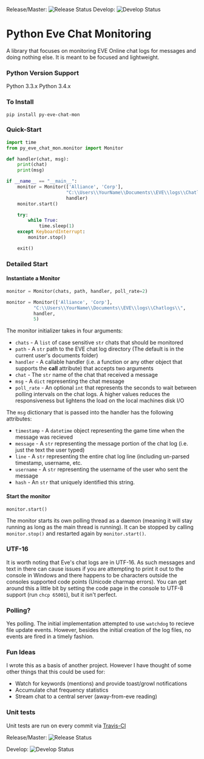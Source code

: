 Release/Master: ![Release Status](https://travis-ci.org/andrewpmartinez/py-eve-chat-mon.svg?branch=master "Release/Master") Develop: ![Develop Status](https://travis-ci.org/andrewpmartinez/py-eve-chat-mon.svg?branch=develop "Develop")

# Python Eve Chat Monitoring

A library that focuses on monitoring EVE Online chat logs for messages and doing nothing else. It is meant to be focused and lightweight.

### Python Version Support

Python 3.3.x
Python 3.4.x

### To Install

`pip install py-eve-chat-mon`

### Quick-Start

```python
import time
from py_eve_chat_mon.monitor import Monitor

def handler(chat, msg):
    print(chat)
    print(msg)

if __name__ == "__main__":
    monitor = Monitor(['Alliance', 'Corp'], 
                      "C:\\Users\\YourName\\Documents\\EVE\\logs\\Chatlogs\\", 
                      handler)
    monitor.start()

    try:
        while True:
            time.sleep(1)
    except KeyboardInterrupt:
        monitor.stop()

    exit()
```

### Detailed Start

#### Instantiate a Monitor
```python
monitor = Monitor(chats, path, handler, poll_rate=2)
```

```python
monitor = Monitor(['Alliance', 'Corp'], 
          "C:\\Users\\YourName\\Documents\\EVE\\logs\\Chatlogs\\", 
          handler, 
          5)
```
The monitor initializer takes in four arguments:

- `chats` - A `list` of case sensitive `str` chats that should be monitored
- `path` - A `str` path to the EVE chat log directory (The default is in the current user's documents folder)
- `handler` - A callable handler (i.e. a function or any other object that supports the __call__ attribute) that accepts two arguments
 - `chat` - The `str` name of the chat that received a message
 - `msg` - A `dict` representing the chat message
- `poll_rate` - An optional `int` that represents the seconds to wait between polling intervals on the chat logs. A higher values reduces the responsiveness but lightens the load on the local machines disk I/O

The `msg` dictionary that is passed into the handler has the following attributes:

- `timestamp` - A `datetime` object representing the game time when the message was recieved
- `message` - A `str` representing the message portion of the chat log (i.e. just the text the user typed)
- `line` - A `str` representing the entire chat log line (including un-parsed timestamp, username, etc.
- `username` - A `str` representing the username of the user who sent the message
- `hash` - An `str` that uniquely identified this string.

#### Start the monitor

    monitor.start()

The monitor starts its own polling thread as a daemon (meaning it will stay running as long as the main thread is running). It can be stopped by calling `monitor.stop()` and restarted again by `monitor.start()`.

### UTF-16

It is worth noting that Eve's chat logs are in UTF-16. As such messages and text in there can cause issues if you are attempting to print it out to the console in Windows and there happens to be characters outside the consoles supported code points (Unicode charmap errors). You can get around this a little bit by setting the code page in the console to UTF-8 support (run `chcp 65001`), but it isn't perfect.

### Polling?

Yes polling. The initial implementation attempted to use `watchdog` to recieve file update events. However, besides the initial creation of the log files, no events are fired in a timely fashion.

### Fun Ideas

I wrote this as a basis of another project. However I have thought of some other things that this could be used for:

 - Watch for keywords (mentions) and provide toast/growl notifications
 - Accumulate chat frequency statistics
 - Stream chat to a central server (away-from-eve reading)

### Unit tests
Unit tests are run on every commit via [Travis-CI](https://travis-ci.org/andrewpmartinez/py-eve-chat-mon)

Release/Master: ![Release Status](https://travis-ci.org/andrewpmartinez/py-eve-chat-mon.svg?branch=master "Release/Master")


Develop: ![Develop Status](https://travis-ci.org/andrewpmartinez/py-eve-chat-mon.svg?branch=develop "Develop")

